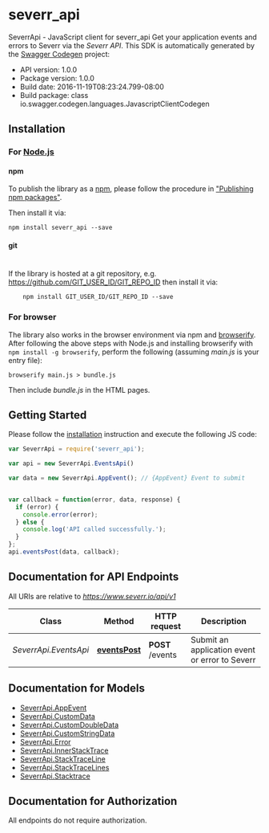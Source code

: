 # severr_api

SeverrApi - JavaScript client for severr_api
Get your application events and errors to Severr via the *Severr API*.
This SDK is automatically generated by the [Swagger Codegen](https://github.com/swagger-api/swagger-codegen) project:

- API version: 1.0.0
- Package version: 1.0.0
- Build date: 2016-11-19T08:23:24.799-08:00
- Build package: class io.swagger.codegen.languages.JavascriptClientCodegen

## Installation

### For [Node.js](https://nodejs.org/)

#### npm

To publish the library as a [npm](https://www.npmjs.com/),
please follow the procedure in ["Publishing npm packages"](https://docs.npmjs.com/getting-started/publishing-npm-packages).

Then install it via:

```shell
npm install severr_api --save
```

#### git
#
If the library is hosted at a git repository, e.g.
https://github.com/GIT_USER_ID/GIT_REPO_ID
then install it via:

```shell
    npm install GIT_USER_ID/GIT_REPO_ID --save
```

### For browser

The library also works in the browser environment via npm and [browserify](http://browserify.org/). After following
the above steps with Node.js and installing browserify with `npm install -g browserify`,
perform the following (assuming *main.js* is your entry file):

```shell
browserify main.js > bundle.js
```

Then include *bundle.js* in the HTML pages.

## Getting Started

Please follow the [installation](#installation) instruction and execute the following JS code:

```javascript
var SeverrApi = require('severr_api');

var api = new SeverrApi.EventsApi()

var data = new SeverrApi.AppEvent(); // {AppEvent} Event to submit


var callback = function(error, data, response) {
  if (error) {
    console.error(error);
  } else {
    console.log('API called successfully.');
  }
};
api.eventsPost(data, callback);

```

## Documentation for API Endpoints

All URIs are relative to *https://www.severr.io/api/v1*

Class | Method | HTTP request | Description
------------ | ------------- | ------------- | -------------
*SeverrApi.EventsApi* | [**eventsPost**](docs/EventsApi.md#eventsPost) | **POST** /events | Submit an application event or error to Severr


## Documentation for Models

 - [SeverrApi.AppEvent](docs/AppEvent.md)
 - [SeverrApi.CustomData](docs/CustomData.md)
 - [SeverrApi.CustomDoubleData](docs/CustomDoubleData.md)
 - [SeverrApi.CustomStringData](docs/CustomStringData.md)
 - [SeverrApi.Error](docs/Error.md)
 - [SeverrApi.InnerStackTrace](docs/InnerStackTrace.md)
 - [SeverrApi.StackTraceLine](docs/StackTraceLine.md)
 - [SeverrApi.StackTraceLines](docs/StackTraceLines.md)
 - [SeverrApi.Stacktrace](docs/Stacktrace.md)


## Documentation for Authorization

 All endpoints do not require authorization.

